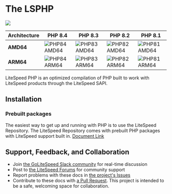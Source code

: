 
# The LSPHP
[<img src="https://img.shields.io/badge/slack-LiteSpeed-blue.svg?logo=slack">](litespeedtech.com/slack)

|Architecture| PHP 8.4  | PHP 8.3  | PHP 8.2  | PHP 8.1  |
|----------------------------------|----------------------------------------------------------------------------------------------------------|----------------------------------------------------------------------------------------------------------|----------------------------------------------------------------------------------------------------------|----------------------------------------------------------------------------------------------------------|
| **AMD64** | ![PHP84 AMD64](https://img.shields.io/github/actions/workflow/status/litespeedrepo/rpm-lsphp/self-host-amd-build.yml?branch=php84&label=build) | ![PHP83 AMD64](https://img.shields.io/github/actions/workflow/status/litespeedrepo/rpm-lsphp/self-host-amd-build.yml?branch=php83&label=build) |![PHP82 AMD64](https://img.shields.io/github/actions/workflow/status/litespeedrepo/rpm-lsphp/self-host-amd-build.yml?branch=php82&label=build) |![PHP81 AMD64](https://img.shields.io/github/actions/workflow/status/litespeedrepo/rpm-lsphp/self-host-amd-build.yml?branch=php81&label=build) |
| **ARM64** | ![PHP84 ARM64](https://img.shields.io/github/actions/workflow/status/litespeedrepo/rpm-lsphp/self-host-arm-build.yml?branch=php84&label=build) | ![PHP83 ARM64](https://img.shields.io/github/actions/workflow/status/litespeedrepo/rpm-lsphp/self-host-arm-build.yml?branch=php83&label=build) |![PHP82 ARM64](https://img.shields.io/github/actions/workflow/status/litespeedrepo/rpm-lsphp/self-host-arm-build.yml?branch=php82&label=build) |![PHP81 ARM64](https://img.shields.io/github/actions/workflow/status/litespeedrepo/rpm-lsphp/self-host-arm-build.yml?branch=php81&label=build) |


LiteSpeed PHP is an optimized compilation of PHP built to work with LiteSpeed products through the LiteSpeed SAPI.

## Installation

### Prebuilt packages 
The easiest way to get up and running with PHP is to use the LiteSpeed Repository. The LiteSpeed Repository comes with prebuilt PHP packages with LiteSpeed support built in.
[Document Link](https://docs.litespeedtech.com/lsws/extapp/php/getting_started/)

## Support, Feedback, and Collaboration

* Join [the GoLiteSpeed Slack community](https://litespeedtech.com/slack) for real-time discussion
* Post to [the LiteSpeed Forums](https://litespeedtech.com/support/forum/) for community support
* Report problems with these docs in [the project's Issues](https://github.com/litespeedrepo/rpm-lsphp/issues)
* Contribute to these docs with [a Pull Request](https://github.com/litespeedrepo/rpm-lsphp/pulls). This project is intended to be a safe, welcoming space for collaboration.